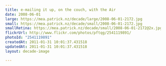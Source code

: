 ```yaml
---
title: e-mailing it up, on the couch, with the Air
date: 2008-06-01
large: https://mea.patrick.nz/decade/large/2008-06-01-2172.jpg
small: https://mea.patrick.nz/decade/small/2008-06-01-2172.jpg
smallRetina: https://mea.patrick.nz/decade/small/2008-06-01-2172@2x.jpg
flickrUrl: http://www.flickr.com/photos/pftqg/2541119891/
photoId: "2541119891"
createdAt: 2011-01-31 10:01:37.431518
updatedAt: 2011-01-31 10:01:37.431518
layout: decade-image

---
```


